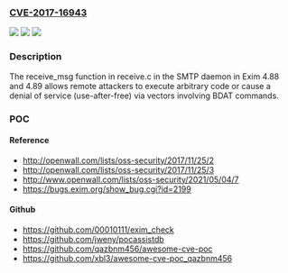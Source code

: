 ### [CVE-2017-16943](https://cve.mitre.org/cgi-bin/cvename.cgi?name=CVE-2017-16943)
![](https://img.shields.io/static/v1?label=Product&message=n%2Fa&color=blue)
![](https://img.shields.io/static/v1?label=Version&message=n%2Fa&color=blue)
![](https://img.shields.io/static/v1?label=Vulnerability&message=n%2Fa&color=brighgreen)

### Description

The receive_msg function in receive.c in the SMTP daemon in Exim 4.88 and 4.89 allows remote attackers to execute arbitrary code or cause a denial of service (use-after-free) via vectors involving BDAT commands.

### POC

#### Reference
- http://openwall.com/lists/oss-security/2017/11/25/2
- http://openwall.com/lists/oss-security/2017/11/25/3
- http://www.openwall.com/lists/oss-security/2021/05/04/7
- https://bugs.exim.org/show_bug.cgi?id=2199

#### Github
- https://github.com/00010111/exim_check
- https://github.com/jweny/pocassistdb
- https://github.com/qazbnm456/awesome-cve-poc
- https://github.com/xbl3/awesome-cve-poc_qazbnm456

